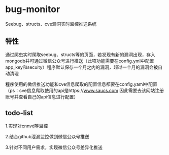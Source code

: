 # bug-monitor
Seebug、structs、cve漏洞实时监控推送系统

## 特性

通过爬虫实时爬取seebug、structs等的页面，若发现有新的漏洞出现，存入mongodb并可通过微信公众号进行推送（此项功能需要在config.yml中配置app_key和secuity）程序默认保存一个月之内的漏洞，超过一个月的漏洞会被自动清理

程序使用的微信推送功能和cve信息爬取的配置信息都要在config.yaml中配置（ps：cve信息爬取使用的api是https://www.saucs.com 因此需要去该网站注册账号并查看自己的api信息进行配置）

## todo-list
1.实现对cnnvd等监控

2.结合github泄漏监控做到微信公众号推送

3.针对不同用户需求，实现微信公众号差异化推送
